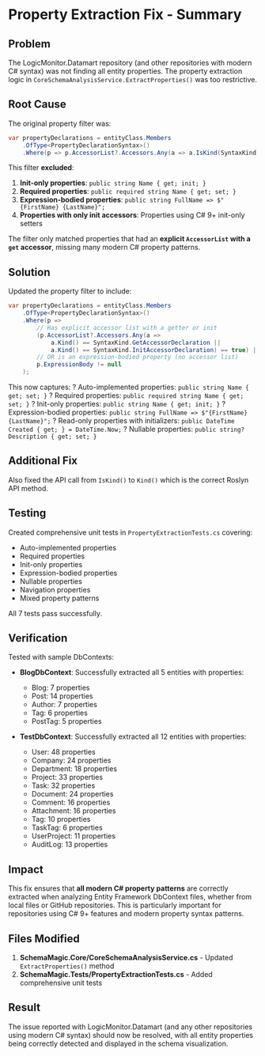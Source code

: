 # Property Extraction Fix - Summary

## Problem

The LogicMonitor.Datamart repository (and other repositories with modern C# syntax) was not finding all entity properties. The property extraction logic in `CoreSchemaAnalysisService.ExtractProperties()` was too restrictive.

## Root Cause

The original property filter was:

```csharp
var propertyDeclarations = entityClass.Members
    .OfType<PropertyDeclarationSyntax>()
    .Where(p => p.AccessorList?.Accessors.Any(a => a.IsKind(SyntaxKind.GetAccessorDeclaration)) == true);
```

This filter **excluded**:
1. **Init-only properties**: `public string Name { get; init; }`
2. **Required properties**: `public required string Name { get; set; }`
3. **Expression-bodied properties**: `public string FullName => $"{FirstName} {LastName}";`
4. **Properties with only init accessors**: Properties using C# 9+ init-only setters

The filter only matched properties that had an **explicit `AccessorList` with a `get` accessor**, missing many modern C# property patterns.

## Solution

Updated the property filter to include:

```csharp
var propertyDeclarations = entityClass.Members
    .OfType<PropertyDeclarationSyntax>()
    .Where(p => 
        // Has explicit accessor list with a getter or init
        (p.AccessorList?.Accessors.Any(a => 
            a.Kind() == SyntaxKind.GetAccessorDeclaration || 
            a.Kind() == SyntaxKind.InitAccessorDeclaration) == true) ||
        // OR is an expression-bodied property (no accessor list)
        p.ExpressionBody != null
    );
```

This now captures:
? Auto-implemented properties: `public string Name { get; set; }`
? Required properties: `public required string Name { get; set; }`
? Init-only properties: `public string Name { get; init; }`
? Expression-bodied properties: `public string FullName => $"{FirstName} {LastName}";`
? Read-only properties with initializers: `public DateTime Created { get; } = DateTime.Now;`
? Nullable properties: `public string? Description { get; set; }`

## Additional Fix

Also fixed the API call from `IsKind()` to `Kind()` which is the correct Roslyn API method.

## Testing

Created comprehensive unit tests in `PropertyExtractionTests.cs` covering:
- Auto-implemented properties
- Required properties
- Init-only properties
- Expression-bodied properties
- Nullable properties
- Navigation properties
- Mixed property patterns

All 7 tests pass successfully.

## Verification

Tested with sample DbContexts:
- **BlogDbContext**: Successfully extracted all 5 entities with properties:
  - Blog: 7 properties
  - Post: 14 properties
  - Author: 7 properties
  - Tag: 6 properties
  - PostTag: 5 properties

- **TestDbContext**: Successfully extracted all 12 entities with properties:
  - User: 48 properties
  - Company: 24 properties
  - Department: 18 properties
  - Project: 33 properties
  - Task: 32 properties
  - Document: 24 properties
  - Comment: 16 properties
  - Attachment: 16 properties
  - Tag: 10 properties
  - TaskTag: 6 properties
  - UserProject: 11 properties
  - AuditLog: 13 properties

## Impact

This fix ensures that **all modern C# property patterns** are correctly extracted when analyzing Entity Framework DbContext files, whether from local files or GitHub repositories. This is particularly important for repositories using C# 9+ features and modern property syntax patterns.

## Files Modified

1. **SchemaMagic.Core/CoreSchemaAnalysisService.cs** - Updated `ExtractProperties()` method
2. **SchemaMagic.Tests/PropertyExtractionTests.cs** - Added comprehensive unit tests

## Result

The issue reported with LogicMonitor.Datamart (and any other repositories using modern C# syntax) should now be resolved, with all entity properties being correctly detected and displayed in the schema visualization.
